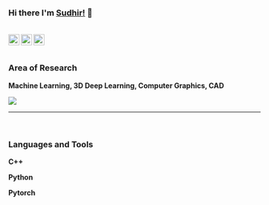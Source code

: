 ### Hi there I'm [Sudhir!](https://sudhir5595.github.io/) 👋

<br/>
<a href="https://www.linkedin.com/in/sudhir-shinde-198088118/">
  <img align="left" alt="Linkedin" width="22px" src="https://cdn.jsdelivr.net/npm/simple-icons@v3/icons/linkedin.svg" />
</a>
<a href="https://leetcode.com/sudhirshinde58/">
  <img align="left" alt="Leetcode" width="22px" src="https://cdn.jsdelivr.net/npm/simple-icons@v3/icons/leetcode.svg" />
</a>
<a href="https://medium.com/@sudhirshinde.iitb">
  <img align="left" alt="Medium" width="22px" src="https://cdn.jsdelivr.net/npm/simple-icons@v3/icons/medium.svg" />
</a>

<br/>

<br />


### Area of Research

**Machine Learning, 3D Deep Learning, Computer Graphics, CAD**
<br />


<img src="https://github-readme-stats.vercel.app/api?username=sudhir5595&show_icons=true&title_color=fff&icon_color=79ff97&text_color=9f9f9f&bg_color=151515">

*************

<br />

### Languages and Tools

**C++**

**Python**

**Pytorch**


<!--
**sudhir5595/sudhir5595** is a ✨ _special_ ✨ repository because its `README.md` (this file) appears on your GitHub profile.

Here are some ideas to get you started:

- 🔭 I’m currently working on ...
- 🌱 I’m currently learning ...
- 👯 I’m looking to collaborate on ...
- 🤔 I’m looking for help with ...
- 💬 Ask me about ...
- 📫 How to reach me: ...
- 😄 Pronouns: ...
- ⚡ Fun fact: ...
-->
